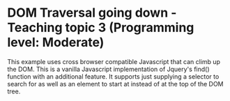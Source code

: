 # DOM Traversal going down - Teaching topic 3 (Programming level: Moderate)
This example uses cross browser compatible Javascript that can climb up the DOM. This is a vanilla Javascript implementation of Jquery's find() function with an additional feature. It supports just supplying a selector to search for as well as an element to start at instead of at the top of the DOM tree.